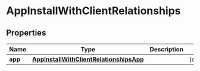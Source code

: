 

# AppInstallWithClientRelationships


## Properties

| Name | Type | Description | Notes |
|------------ | ------------- | ------------- | -------------|
|**app** | [**AppInstallWithClientRelationshipsApp**](AppInstallWithClientRelationshipsApp.md) |  |  [optional] |




